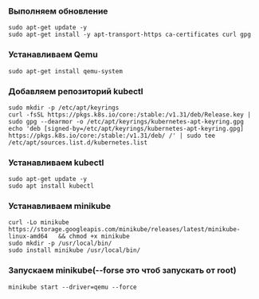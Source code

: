 ### Выполняем обновление

```
sudo apt-get update -y
sudo apt-get install -y apt-transport-https ca-certificates curl gpg
```


### Устанавливаем Qemu

`sudo apt-get install qemu-system`

### Добавляем репозиторий kubectl

```
sudo mkdir -p /etc/apt/keyrings
curl -fsSL https://pkgs.k8s.io/core:/stable:/v1.31/deb/Release.key | sudo gpg --dearmor -o /etc/apt/keyrings/kubernetes-apt-keyring.gpg
echo 'deb [signed-by=/etc/apt/keyrings/kubernetes-apt-keyring.gpg] https://pkgs.k8s.io/core:/stable:/v1.31/deb/ /' | sudo tee /etc/apt/sources.list.d/kubernetes.list
```

### Устанавливаем  kubectl

```
sudo apt-get update -y
sudo apt install kubectl
```

### Устанавливаем minikube

```
curl -Lo minikube https://storage.googleapis.com/minikube/releases/latest/minikube-linux-amd64   && chmod +x minikube
sudo mkdir -p /usr/local/bin/
sudo install minikube /usr/local/bin/
```

### Запускаем minikube(--forse это чтоб запускать от root)

`minikube start --driver=qemu --force`
